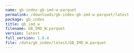 ```yaml
---
name: gb-index-gb-imd-w-parquet
permalink: /downloads/gb-index-gb-imd-w-parquet/latest
package: gb_index
title: gb_imd_w
filename: GB_IMD_W.parquet
version: latest
full_version: 1.0.4
file: /data/gb_index/latest/GB_IMD_W.parquet
---
```

